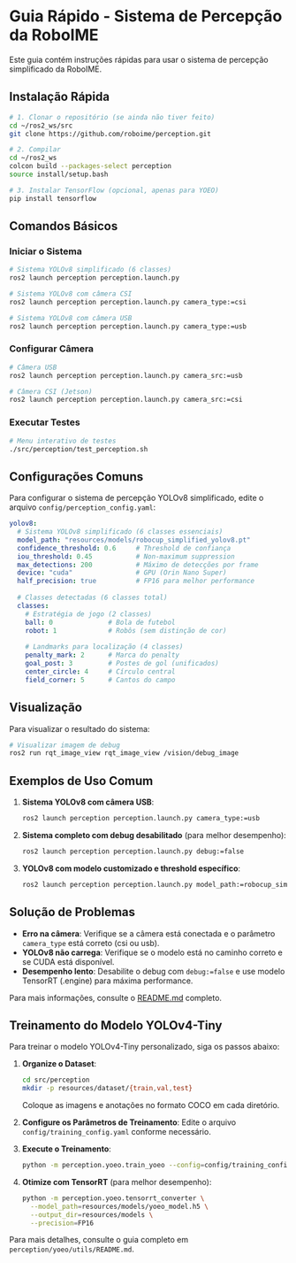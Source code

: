 # Guia Rápido - Sistema de Percepção da RoboIME

Este guia contém instruções rápidas para usar o sistema de percepção simplificado da RoboIME.

## Instalação Rápida

```bash
# 1. Clonar o repositório (se ainda não tiver feito)
cd ~/ros2_ws/src
git clone https://github.com/roboime/perception.git

# 2. Compilar
cd ~/ros2_ws
colcon build --packages-select perception
source install/setup.bash

# 3. Instalar TensorFlow (opcional, apenas para YOEO)
pip install tensorflow
```

## Comandos Básicos

### Iniciar o Sistema

```bash
# Sistema YOLOv8 simplificado (6 classes)
ros2 launch perception perception.launch.py

# Sistema YOLOv8 com câmera CSI
ros2 launch perception perception.launch.py camera_type:=csi

# Sistema YOLOv8 com câmera USB
ros2 launch perception perception.launch.py camera_type:=usb
```

### Configurar Câmera

```bash
# Câmera USB
ros2 launch perception perception.launch.py camera_src:=usb

# Câmera CSI (Jetson)
ros2 launch perception perception.launch.py camera_src:=csi
```

### Executar Testes

```bash
# Menu interativo de testes
./src/perception/test_perception.sh
```

## Configurações Comuns

Para configurar o sistema de percepção YOLOv8 simplificado, edite o arquivo `config/perception_config.yaml`:

```yaml
yolov8:
  # Sistema YOLOv8 simplificado (6 classes essenciais)
  model_path: "resources/models/robocup_simplified_yolov8.pt"
  confidence_threshold: 0.6     # Threshold de confiança
  iou_threshold: 0.45           # Non-maximum suppression
  max_detections: 200           # Máximo de detecções por frame
  device: "cuda"                # GPU (Orin Nano Super)
  half_precision: true          # FP16 para melhor performance
  
  # Classes detectadas (6 classes total)
  classes:
    # Estratégia de jogo (2 classes)
    ball: 0              # Bola de futebol
    robot: 1             # Robôs (sem distinção de cor)
    
    # Landmarks para localização (4 classes)
    penalty_mark: 2      # Marca do penalty
    goal_post: 3         # Postes de gol (unificados)
    center_circle: 4     # Círculo central
    field_corner: 5      # Cantos do campo
```

## Visualização

Para visualizar o resultado do sistema:

```bash
# Visualizar imagem de debug
ros2 run rqt_image_view rqt_image_view /vision/debug_image
```

## Exemplos de Uso Comum

1. **Sistema YOLOv8 com câmera USB**:
   ```bash
   ros2 launch perception perception.launch.py camera_type:=usb
   ```

2. **Sistema completo com debug desabilitado** (para melhor desempenho):
   ```bash
   ros2 launch perception perception.launch.py debug:=false
   ```

3. **YOLOv8 com modelo customizado e threshold específico**:
   ```bash
   ros2 launch perception perception.launch.py model_path:=robocup_simplified_yolov8.pt confidence_threshold:=0.7
   ```

## Solução de Problemas

- **Erro na câmera**: Verifique se a câmera está conectada e o parâmetro `camera_type` está correto (csi ou usb).
- **YOLOv8 não carrega**: Verifique se o modelo está no caminho correto e se CUDA está disponível.
- **Desempenho lento**: Desabilite o debug com `debug:=false` e use modelo TensorRT (.engine) para máxima performance.

Para mais informações, consulte o [README.md](README.md) completo.

## Treinamento do Modelo YOLOv4-Tiny

Para treinar o modelo YOLOv4-Tiny personalizado, siga os passos abaixo:

1. **Organize o Dataset**:
   ```bash
   cd src/perception
   mkdir -p resources/dataset/{train,val,test}
   ```
   Coloque as imagens e anotações no formato COCO em cada diretório.

2. **Configure os Parâmetros de Treinamento**:
   Edite o arquivo `config/training_config.yaml` conforme necessário.

3. **Execute o Treinamento**:
   ```bash
   python -m perception.yoeo.train_yoeo --config=config/training_config.yaml
   ```

4. **Otimize com TensorRT** (para melhor desempenho):
   ```bash
   python -m perception.yoeo.tensorrt_converter \
     --model_path=resources/models/yoeo_model.h5 \
     --output_dir=resources/models \
     --precision=FP16
   ```

Para mais detalhes, consulte o guia completo em `perception/yoeo/utils/README.md`. 